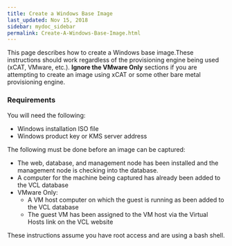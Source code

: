 ```yaml
---
title: Create a Windows Base Image
last_updated: Nov 15, 2018
sidebar: mydoc_sidebar
permalink: Create-A-Windows-Base-Image.html
---
```


This page describes how to create a Windows base image.These instructions should work regardless of the provisioning engine being used (xCAT, VMware, etc.).  **Ignore the VMware Only** sections if you are attempting to create an image using xCAT or some other bare metal provisioning engine.

### Requirements

You will need the following:

* Windows installation ISO file
* Windows product key or KMS server address

 The following must be done before an image can be captured:

* The web, database, and management node has been installed and the management node is checking into the database.
* A computer for the machine being captured has already been added to the VCL database
* VMware Only:
    * A VM host computer on which the guest is running as been added to the VCL database
    * The guest VM has been assigned to the VM host via the Virtual Hosts link on the VCL website

These instructions assume you have root access and are using a bash shell.
